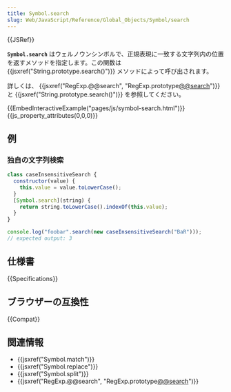 ```yaml
---
title: Symbol.search
slug: Web/JavaScript/Reference/Global_Objects/Symbol/search
---
```


{{JSRef}}

**`Symbol.search`** はウェルノウンシンボルで、正規表現に一致する文字列内の位置を返すメソッドを指定します。この関数は {{jsxref("String.prototype.search()")}} メソッドによって呼び出されます。

詳しくは、 {{jsxref("RegExp.@@search", "RegExp.prototype[@@search]()")}} と {{jsxref("String.prototype.search()")}} を参照してください。

{{EmbedInteractiveExample("pages/js/symbol-search.html")}}{{js_property_attributes(0,0,0)}}

## 例

### 独自の文字列検索

```js
class caseInsensitiveSearch {
  constructor(value) {
    this.value = value.toLowerCase();
  }
  [Symbol.search](string) {
    return string.toLowerCase().indexOf(this.value);
  }
}

console.log("foobar".search(new caseInsensitiveSearch("BaR")));
// expected output: 3
```

## 仕様書

{{Specifications}}

## ブラウザーの互換性

{{Compat}}

## 関連情報

- {{jsxref("Symbol.match")}}
- {{jsxref("Symbol.replace")}}
- {{jsxref("Symbol.split")}}
- {{jsxref("RegExp.@@search", "RegExp.prototype[@@search]()")}}

